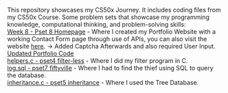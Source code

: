 This repository showcases my CS50x Journey.
It includes coding files from my CS50x Course.
Some problem sets that showcase my programming knowledge, computational thinking, and problem-solving skills:<br>
[Week 8 - Pset 8 Homepage](https://github.com/kenazczx/Harvard-CS50x/tree/main/Week%208/pset8/homepage) - Where I created my Portfolio Website with a working Contact Form page through use of APIs, you can also visit the website [here](https://kenazczx.github.io/Portfolio/). -> Added Captcha Afterwards and also required User Input. [Updated Portfolio Code](https://github.com/kenazczx/Portfolio)<br>
[helpers.c - pset4 filter-less](https://github.com/kenazczx/Harvard-CS50x/blob/main/Up%20to%20Week%207/C/pset4/filter-less/helpers.c) - Where I did my filter program in C.<br>
[log.sql - pset7 fiftyville](https://github.com/kenazczx/Harvard-CS50x/blob/main/Up%20to%20Week%207/SQL/pset7/fiftyville/log.sql) - Where I had to find the thief using SQL to query the database.<br>
[inheritance.c - pset5 inheritance](https://github.com/kenazczx/Harvard-CS50x/blob/main/Up%20to%20Week%207/C/pset5/inheritance/inheritance.c) - Where I used the Tree Database.
